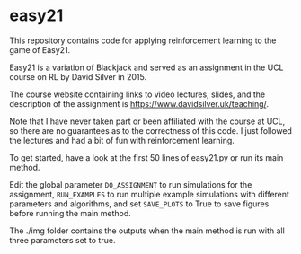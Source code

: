 # easy21
This repository contains code for applying reinforcement learning to the game of Easy21.

Easy21 is a variation of Blackjack and served as an assignment in the UCL course on RL by David Silver in 2015.

The course website containing links to video lectures, slides, and the description of the assignment is https://www.davidsilver.uk/teaching/.

Note that I have never taken part or been affiliated with the course at UCL, so there are no guarantees as to the correctness of this code. I just followed the lectures and had a bit of fun with reinforcement learning.

To get started, have a look at the first 50 lines of easy21.py or run its main method.

Edit the global parameter `DO_ASSIGNMENT` to run simulations for the assignment, `RUN_EXAMPLES` to run multiple example simulations with different parameters and algorithms, and set `SAVE_PLOTS` to True to save figures before running the main method.

The ./img folder contains the outputs when the main method is run with all three parameters set to true.
